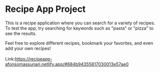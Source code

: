 # Recipe App Project
This is a recipe application where you can search for a variety of recipes. To test the app, try searching for keywords such as "pasta" or "pizza" to see the results.

Feel free to explore different recipes, bookmark your favorites, and even add your own recipes!
</br></br>Link:https://recipeapp-afonsomassunari.netlify.app/#684b94355817030013e57ae0

